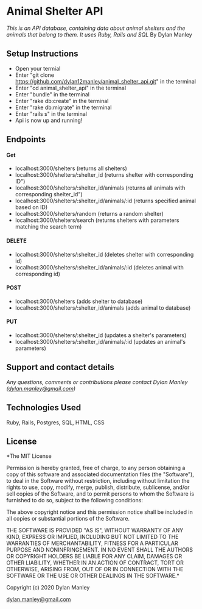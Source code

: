 # Animal Shelter API
_This is an API database, containing data about animal shelters and the animals that belong to them. It uses Ruby, Rails and SQL_
By Dylan Manley

## Setup Instructions

* Open your termial
* Enter "git clone https://github.com/dylan12manley/animal_shelter_api.git" in the terminal
* Enter "cd animal_shelter_api" in the terminal
* Enter "bundle" in the terminal
* Enter "rake db:create" in the terminal
* Enter "rake db:migrate" in the terminal
* Enter "rails s" in the terminal
* Api is now up and running!

## Endpoints

#### Get
* localhost:3000/shelters (returns all shelters)
* localhost:3000/shelters/:shelter_id (returns shelter with corresponding ID")
* localhost:3000/shelters/:shelter_id/animals (returns all animals with corresponding shelter_id")
* localhost:3000/shelters/:shelter_id/animals/:id (returns specified animal based on ID)
* localhost:3000/shelters/random (returns a random shelter)
* localhost:3000/shelters/search (returns shelters with parameters matching the search term)

#### DELETE
* localhost:3000/shelters/:shelter_id (deletes shelter with corresponding id)
* localhost:3000/shelters/:shelter_id/animals/:id (deletes animal with corresponding id)

#### POST
* localhost:3000/shelters (adds shelter to database)
* localhost:3000/shelters/:shelter_id/animals (adds animal to database)

#### PUT
* localhost:3000/shelters/:shelter_id (updates a shelter's parameters)
* localhost:3000/shelters/:shelter_id/animals/:id (updates an animal's parameters)

## Support and contact details
_Any questions, comments or contributions please contact Dylan Manley (dylan.manley@gmail.com)_

## Technologies Used
Ruby, Rails, Postgres, SQL, HTML, CSS

## License
*The MIT License

Permission is hereby granted, free of charge, to any person obtaining a copy of this software and associated documentation files (the "Software"), to deal in the Software without restriction, including without limitation the rights to use, copy, modify, merge, publish, distribute, sublicense, and/or sell copies of the Software, and to permit persons to whom the Software is furnished to do so, subject to the following conditions:

The above copyright notice and this permission notice shall be included in all copies or substantial portions of the Software.

THE SOFTWARE IS PROVIDED "AS IS", WITHOUT WARRANTY OF ANY KIND, EXPRESS OR IMPLIED, INCLUDING BUT NOT LIMITED TO THE WARRANTIES OF MERCHANTABILITY, FITNESS FOR A PARTICULAR PURPOSE AND NONINFRINGEMENT. IN NO EVENT SHALL THE AUTHORS OR COPYRIGHT HOLDERS BE LIABLE FOR ANY CLAIM, DAMAGES OR OTHER LIABILITY, WHETHER IN AN ACTION OF CONTRACT, TORT OR OTHERWISE, ARISING FROM, OUT OF OR IN CONNECTION WITH THE SOFTWARE OR THE USE OR OTHER DEALINGS IN THE SOFTWARE.*

Copyright (c) 2020 Dylan Manley

dylan.manley@gmail.com
